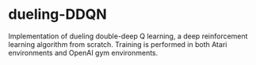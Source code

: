 # dueling-DDQN
Implementation of dueling double-deep Q learning, a deep reinforcement learning algorithm from scratch. Training is performed in both Atari environments and OpenAI gym environments.
